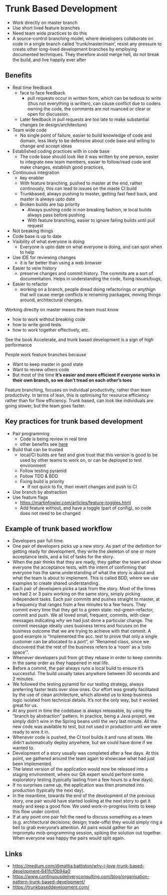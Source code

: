 # Trunk Based Development

- Work directly on master branch
- Use short lived feature branches
- Need team wide practices to do this
- A source-control branching model, where developers collaborate on code in a single branch called ‘trunk/master/main’, resist any pressure to create other long-lived development branches by employing documented techniques. They therefore avoid merge hell, do not break the build, and live happily ever after

## Benefits
  - Real time feedback
    - face to face feedback
      - pull requests occur in written form, which can be tedious to write (thus not everything is written), can cause conflict due to coders owning the code, the comments are not nuanced or clear or open for discussion.
    - Later feedback in pull requests are too late to make substantial changes (ie design/architecture)
  - Team wide code
    - No single point of failure, easier to build knowledge of code and domain, less likely to be defensive about code base and willing to change and accept ideas
  - Established coding practices with in code base
    - The code base should look like it was written by one person, easier to integrate new team members, easier to follow/read code and make changes, establish good practices,
  - Continuous integration
    - key enabler
    - With feature branching, pushed to master at the end, rather continously, this can lead to issues on the maste CI build
    - Trunkbased, always pushing to master, getting fast feed back, and master is always upto date
    - Broken builds are top priority
      - Always pushing code in non breaking fashion, ie local builds always pass before pushing
      - With feature branching, easier to ignore failing builds until pull request
  - Not breaking things
  - Code base is up to date
  - Visibility of what everyone is doing
    - Everyone is upto date on what everyone is doing, and can spot when to help
  - Use IDE for  reviewing changes
    - it is far better than using a web browser
  - Easier to veiw history
    - preserve changes and commit history. The commits are a sort of documentation. Helps in understanding the code, fixing issues/bugs,
  - Easier to refactor
    - working on a branch, people dread doing refactorings or anythign that will cause merge conflicts ie renaming packages, moving things around, architectural changes.

Working directly on master means the team must know
- how to work without breaking code
- how to write good tests
- how to work together effectively, etc.

See the book Accelerate, and trunk based development is a sign of high performance

People work feature branches because
  - Want to keep master in good state
  - Want to review others code
  - But most of the time **It’s easier and more efficient if everyone works in their own branch, so we don’t tread on each other’s toes**

Feature branching, focuses on individual productivity, rather than team productivity. In terms of lean, this is optimising for resource efficiency rather than for flow efficiency. Trunk based, can look like individuals are going slower, but the team goes faster.

## Key practices for trunk based development

- Pair programming
  - Code is being review in real time
  - other benefits see [here](../../management-workflow/pair-programming.md)
- Build that can be trusted
  - local/CI builds are fast and give trust that this version is good to be used by other teams to work on, or can be deployed to test environment
  - Follow testing pyramid
  - Follow TDD & BDD
  - Fixing build is priority
    - If not quick to fix, then revert changes and push to CI
- Use branch by abstraction
- Use feature flags
  - https://martinfowler.com/articles/feature-toggles.html
  - Add feature without, and have a toggle (part of config), so code does not need to be changed

## Example of trunk based workflow

- Developers pair full time.
- One pair of developers picks up a new story. As part of the definition for getting ready for development, they write the skeleton of one or more acceptance tests, and a list of tasks for the story.
- When the pair thinks that they are ready, they gather the team and show everyone the acceptance tests, with the intent of confirming that everyone has the same understanding of what the story is about and what the team is about to implement. This is called BDD, where we use examples to create shared understanding.
- Each pair of developers picks a task from the story. Most of the times we had 2 or 3 pairs working on the same story, simply picking independent tasks.
Each pair commits and pushes straight to master, at a frequency that ranges from a few minutes to a few hours. They commit every time that they get to a green state: red-green-refactor, commit and push. We all loved small, frequent, commits, with clear messages indicating *why* we had just done a particular change. The commit message ideally uses business terms and focuses on the business outcome that we are trying to achieve with that commit. A good example is “Implemented the acc. test to prove that only a single customer can be allocated to a port”, or “Renamed class, since we discovered that the rest of the business refers to a ‘room’ as a ‘colo space’”.
- Whenever developers pull from git they rebase in order to keep commits in the same order as they happened in real life.
- Before a commit, the pair always runs a local build to ensure it’s successful. The build usually takes anywhere between 30 seconds and 2 minutes.
- We followed the testing pyramid for our testing strategy, always preferring faster tests over slow ones. Our effort was greatly facilitated by the use of clean architecture, which allowed us to keep business logic isolated from technical details. It’s not the only way, but it worked great for us.
- At any point in time the codebase is always releasable, by using the “branch by abstraction” pattern. In practice, being a Java project, we simply didn’t wire in the Spring beans until the very last minute. All the new code was available to test, but not used in production until we were ready to wire it in.
- Whenever code is pushed, the CI tool builds it and runs all tests. We didn’t automatically deploy anywhere, but we could have done if we wanted to.
- Development of a story usually was completed after a few days. At this point, we gathered around the team again to showcase what had just been implemented.
- The latest version of the application would now be released into a staging environment, where our QA expert would perform some exploratory testing (typically lasting from a few hours to a few days).
- If no surprises came up, the application was then promoted into production (typically the next day).
- In the meantime, towards the end of the development of the previous story, one pair would have started looking at the next story to get it ready and keep a good flow. We used work-in-progress limits to keep this flow under control.
- If at any point one pair felt the need to discuss something as a team (e.g. architectural decisions; design; trade-offs) they would simply ring a bell to grab everyone’s attention. All pairs would gather for an impromptu mob-programming session, spiking the solution out together. When everyone was happy the pairs would split again.


## Links

- https://medium.com/@mattia.battiston/why-i-love-trunk-based-development-641fcf0b94a0
- https://www.continuousdeliveryconsulting.com/blog/organisation-pattern-trunk-based-development/
- https://trunkbaseddevelopment.com/

